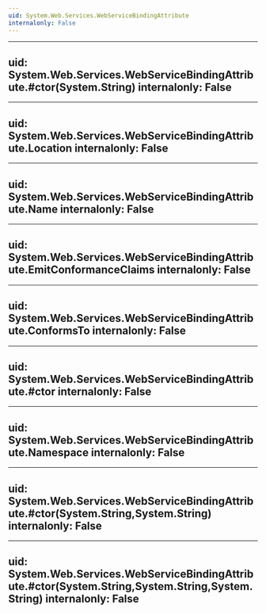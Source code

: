 ```yaml
---
uid: System.Web.Services.WebServiceBindingAttribute
internalonly: False
---
```


---
uid: System.Web.Services.WebServiceBindingAttribute.#ctor(System.String)
internalonly: False
---

---
uid: System.Web.Services.WebServiceBindingAttribute.Location
internalonly: False
---

---
uid: System.Web.Services.WebServiceBindingAttribute.Name
internalonly: False
---

---
uid: System.Web.Services.WebServiceBindingAttribute.EmitConformanceClaims
internalonly: False
---

---
uid: System.Web.Services.WebServiceBindingAttribute.ConformsTo
internalonly: False
---

---
uid: System.Web.Services.WebServiceBindingAttribute.#ctor
internalonly: False
---

---
uid: System.Web.Services.WebServiceBindingAttribute.Namespace
internalonly: False
---

---
uid: System.Web.Services.WebServiceBindingAttribute.#ctor(System.String,System.String)
internalonly: False
---

---
uid: System.Web.Services.WebServiceBindingAttribute.#ctor(System.String,System.String,System.String)
internalonly: False
---
